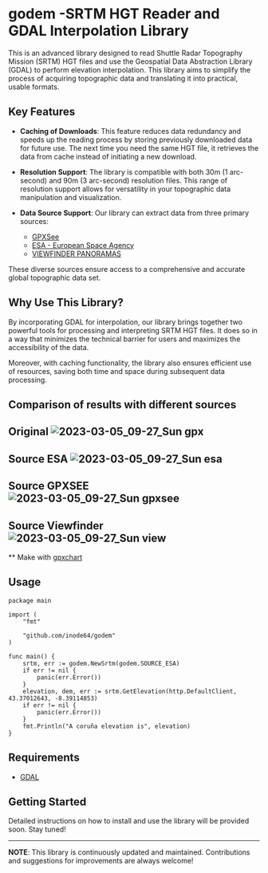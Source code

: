 # godem -SRTM HGT Reader and GDAL Interpolation Library

This is an advanced library designed to read Shuttle Radar Topography Mission (SRTM) HGT files and use the Geospatial Data Abstraction Library (GDAL) to perform elevation interpolation. This library aims to simplify the process of acquiring topographic data and translating it into practical, usable formats.

## Key Features

* **Caching of Downloads**: This feature reduces data redundancy and speeds up the reading process by storing previously downloaded data for future use. The next time you need the same HGT file, it retrieves the data from cache instead of initiating a new download.

* **Resolution Support**: The library is compatible with both 30m (1 arc-second) and 90m (3 arc-second) resolution files. This range of resolution support allows for versatility in your topographic data manipulation and visualization.

* **Data Source Support**: Our library can extract data from three primary sources:

    * [GPXSee](https://www.gpxsee.org/)
    * [ESA - European Space Agency](https://step.esa.int/main/)
    * [VIEWFINDER PANORAMAS](http://viewfinderpanoramas.org/)

These diverse sources ensure access to a comprehensive and accurate global topographic data set.

## Why Use This Library?

By incorporating GDAL for interpolation, our library brings together two powerful tools for processing and interpreting SRTM HGT files. It does so in a way that minimizes the technical barrier for users and maximizes the accessibility of the data.

Moreover, with caching functionality, the library also ensures efficient use of resources, saving both time and space during subsequent data processing.

## Comparison of results with different sources

Original
![2023-03-05_09-27_Sun gpx](https://github.com/inode64/godem/assets/1045720/ca172b27-44eb-4728-b599-024e8623da63)
---

Source ESA
![2023-03-05_09-27_Sun esa](https://github.com/inode64/godem/assets/1045720/81cd059d-2f68-455e-8114-f0e0adab12fc)
---

Source GPXSEE
![2023-03-05_09-27_Sun gpxsee](https://github.com/inode64/godem/assets/1045720/4b225f39-f83b-4ca0-9473-479bb96b0707)
---

Source Viewfinder
![2023-03-05_09-27_Sun view](https://github.com/inode64/godem/assets/1045720/69dc6208-c8c8-4d71-8537-0b4811f35f9b)
---

** Make with [gpxchart](https://github.com/tkrajina/gpxchart)

## Usage

```golang
package main

import (
	"fmt"

	"github.com/inode64/godem"
)

func main() {
	srtm, err := godem.NewSrtm(godem.SOURCE_ESA)
	if err != nil {
		panic(err.Error())
	}
	elevation, dem, err := srtm.GetElevation(http.DefaultClient, 43.37012643, -8.39114853)
	if err != nil {
		panic(err.Error())
	}
	fmt.Println("A coruña elevation is", elevation)
}
```
## Requirements

* [GDAL](https://gdal.org/)

## Getting Started

Detailed instructions on how to install and use the library will be provided soon. Stay tuned!

---

**NOTE**: This library is continuously updated and maintained. Contributions and suggestions for improvements are always welcome!
